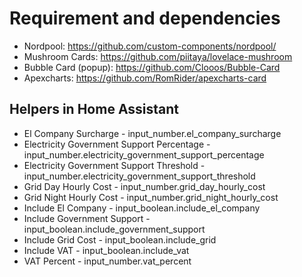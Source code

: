 # Requirement and dependencies

- Nordpool: https://github.com/custom-components/nordpool/
- Mushroom Cards: https://github.com/piitaya/lovelace-mushroom
- Bubble Card (popup): https://github.com/Clooos/Bubble-Card
- Apexcharts: https://github.com/RomRider/apexcharts-card


## Helpers in Home Assistant

 - El Company Surcharge - input_number.el_company_surcharge
 - Electricity Government Support Percentage - input_number.electricity_government_support_percentage
 - Electricity Government Support Threshold - input_number.electricity_government_support_threshold
 - Grid Day Hourly Cost - input_number.grid_day_hourly_cost
 - Grid Night Hourly Cost - input_number.grid_night_hourly_cost
 - Include El Company -  input_boolean.include_el_company
 - Include Government Support - input_boolean.include_government_support
 - Include Grid Cost - input_boolean.include_grid
 - Include VAT - input_boolean.include_vat
 - VAT Percent - input_number.vat_percent
